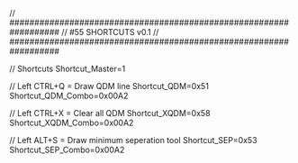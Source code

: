 // ##################################################################
//                   #55 SHORTCUTS v0.1
// ##################################################################

// Shortcuts
Shortcut_Master=1

// Left CTRL+Q = Draw QDM line 
Shortcut_QDM=0x51
Shortcut_QDM_Combo=0x00A2

// Left CTRL+X = Clear all QDM
Shortcut_XQDM=0x58
Shortcut_XQDM_Combo=0x00A2

// Left ALT+S = Draw minimum seperation tool 
Shortcut_SEP=0x53
Shortcut_SEP_Combo=0x00A2
